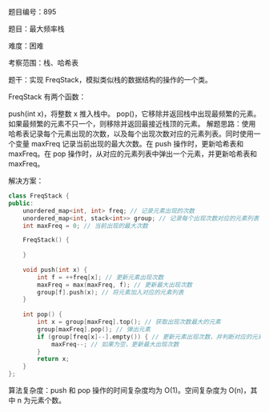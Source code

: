 题目编号：895

题目：最大频率栈

难度：困难

考察范围：栈、哈希表

题干：实现 FreqStack，模拟类似栈的数据结构的操作的一个类。

FreqStack 有两个函数：

push(int x)，将整数 x 推入栈中。
pop()，它移除并返回栈中出现最频繁的元素。
如果最频繁的元素不只一个，则移除并返回最接近栈顶的元素。
解题思路：使用哈希表记录每个元素出现的次数，以及每个出现次数对应的元素列表。同时使用一个变量 maxFreq 记录当前出现的最大次数。在 push 操作时，更新哈希表和 maxFreq。在 pop 操作时，从对应的元素列表中弹出一个元素，并更新哈希表和 maxFreq。

解决方案：

```cpp
class FreqStack {
public:
    unordered_map<int, int> freq; // 记录元素出现的次数
    unordered_map<int, stack<int>> group; // 记录每个出现次数对应的元素列表
    int maxFreq = 0; // 当前出现的最大次数

    FreqStack() {
        
    }
    
    void push(int x) {
        int f = ++freq[x]; // 更新元素出现次数
        maxFreq = max(maxFreq, f); // 更新最大出现次数
        group[f].push(x); // 将元素加入对应的元素列表
    }
    
    int pop() {
        int x = group[maxFreq].top(); // 获取出现次数最大的元素
        group[maxFreq].pop(); // 弹出元素
        if (group[freq[x]--].empty()) { // 更新元素出现次数，并判断对应的元素列表是否为空
            maxFreq--; // 如果为空，更新最大出现次数
        }
        return x;
    }
};
```

算法复杂度：push 和 pop 操作的时间复杂度均为 O(1)。空间复杂度为 O(n)，其中 n 为元素个数。